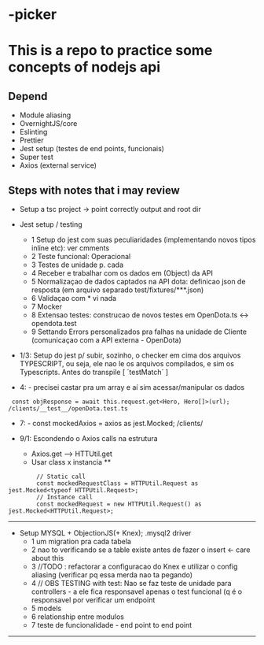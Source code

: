 # -picker

# This is a repo to practice some concepts of nodejs api

## Depend 
- Module aliasing 
- OvernightJS/core
- Eslinting
- Prettier
- Jest setup (testes de end points, funcionais)
- Super test
- Axios (external service)



## Steps with notes that i may review
- Setup a tsc project 
    -> point correctly output and root dir

- Jest setup / testing
  - 1  Setup do jest com suas peculiaridades (implementando novos tipos inline etc): ver cmments
  - 2  Teste funcional: Operacional 
  - 3  Testes de unidade p. cada 
  - 4  Receber e trabalhar com os dados em (Object) da  API
  - 5  Normalizaçao de dados captados na API dota: definicao json de resposta (em arquivo separado test/fixtures/***.json) 
  - 6  Validaçao com <Partial>  * vi nada
  - 7  Mocker 
  - 8  Extensao testes: construcao de novos testes em OpenDota.ts <-> opendota.test
  - 9  Settando Errors personalizados pra falhas na unidade de Cliente (comunicaçao com a API externa - OpenDota)


* 1/3: Setup do jest p/ subir, sozinho, o checker em cima dos arquivos TYPESCRIPT, ou seja, ele nao le os arquivos compilados, e sim os Typescripts. Antes do transpile [ ´testMatch´  ] 

 * 4: - precisei castar pra um array e aí sim acessar/manipular os dados
>
     const objResponse = await this.request.get<Hero, Hero[]>(url); /clients/__test__/openDota.test.ts

* 7: 
        - const mockedAxios = axios as jest.Mocked<typeof axios>; /clients/

* 9/1: Escondendo o Axios calls na estrutura
    * Axios.get --> HTTUtil.get
    * Usar class x instancia **    
> 
            // Static call
            const mockedRequestClass = HTTPUtil.Request as jest.Mocked<typeof HTTPUtil.Request>;
            // Instance call
            const mockedRequest = new HTTPUtil.Request() as jest.Mocked<HTTPUtil.Request>;


------
- Setup MYSQL + ObjectionJS(+ Knex);
.mysql2 driver
  - 1 um migration pra cada tabela 
  - 2 nao to verificando se a table existe antes de fazer o insert <- care about this
  - 3 //TODO : refactorar a configuracao do Knex e utilizar o config aliasing (verificar pq essa merda nao ta pegando)
  - 4 // OBS  TESTING with test: Nao se faz teste de unidade para controllers - a ele fica responsavel apenas o test funcional (q é o responsavel por verificar um endpoint
  - 5 models
  - 6 relationship entre modulos
  - 7 teste de funcionalidade - end point to end point

------

